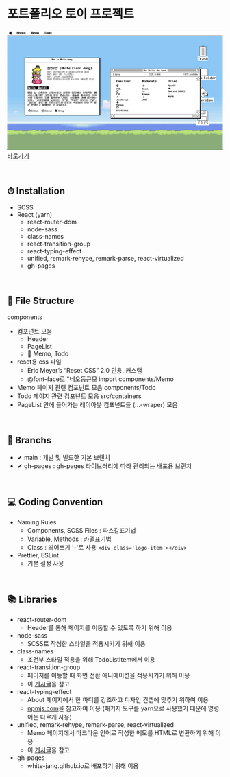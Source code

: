 # 포트폴리오 토이 프로젝트

![미리보기이미지](/img/capture1.png)  
[바로가기](https://white-jang.github.io/#/, "포트폴리오 링크")

<br>

## ⏱ Installation
- SCSS
- React (yarn)
  - react-router-dom
  - node-sass
  - class-names
  - react-transition-group
  - react-typing-effect
  - unified, remark-rehype, remark-parse, react-virtualized
  - gh-pages

<br>

## 📂 File Structure 
components
- 컴포넌트 모음
  - Header
  - PageList
  - 📂 Memo, Todo
- reset용 css 파일
  - Eric Meyer’s “Reset CSS” 2.0 인용, 커스텀
  - @font-face로 "네오둥근모 import
components/Memo
- Memo 페이지 관련 컴포넌트 모음
components/Todo
- Todo 페이지 관련 컴포넌트 모음
src/containers
- PageList 안에 들어가는 레이아웃 컴포넌트들 (...-wraper) 모음

<br>

## 🌵 Branchs
- ✔ main : 개발 및 빌드한 기본 브랜치
- ✔ gh-pages : gh-pages 라이브러리에 따라 관리되는 배포용 브랜치

<br>

## 💻 Coding Convention
- Naming Rules
  - Components, SCSS Files : 파스칼표기법
  - Variable, Methods : 카멜표기법
  - Class : 띄어쓰기 '-'로 사용 `<div class='logo-item'></div>`
- Prettier, ESLint
  - 기본 설정 사용

<br>

## 📚 Libraries
- react-router-dom
  - Header를 통해 페이지를 이동할 수 있도록 하기 위해 이용
- node-sass
  - SCSS로 작성한 스타일을 적용시키기 위해 이용
- class-names
  - 조건부 스타일 적용을 위해 TodoListItem에서 이용
- react-transition-group
  - 페이지를 이동할 때 화면 전환 애니메이션을 적용시키기 위해 이용
  - 이 [게시글](https://medium.com/@wdjty326/react-router-dom-v5-route-%EC%A0%84%ED%99%98-%EC%95%A0%EB%8B%88%EB%A9%94%EC%9D%B4%EC%85%98-%EC%B2%98%EB%A6%AC-935dfc6cc475)을 참고
- react-typing-effect
  - About 페이지에서 한 마디를 강조하고 디자인 컨셉에 맞추기 위하여 이용
  - [npmjs.com](https://www.npmjs.com/package/react-typing-effect)을 참고하여 이용 (패키지 도구를 yarn으로 사용했기 때문에 명령어는 다르게 사용)
- unified, remark-rehype, remark-parse, react-virtualized
  - Memo 페이지에서 마크다운 언어로 작성한 메모를 HTML로 변환하기 위해 이용
  - 이 [게시글](https://www.daleseo.com/unified-remark-rehype/)을 참고
- gh-pages
  - white-jang.github.io로 배포하기 위해 이용

<br>
